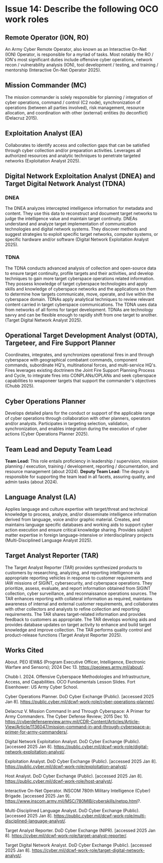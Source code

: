 # Issue 14: Describe the following OCO work roles

## Remote Operator (ION, RO)
An Army Cyber Remote Operator, also known as an Interactive On-Net (ION) Operator, is responsible for a myriad of tasks. Most notably the RO / ION's most significant duties include offensive cyber operations, network recon / vulnerability analysis (ION), tool development / testing, and training / mentorship (Interactive On-Net Operator 2025).  

## Mission Commander (MC)
The mission commander is solely responsible for planning / integration of cyber operations, command / control (C2 node), synchronization of operations (between all parties involved), risk management, resource allocation, and coordination with other (external) entities (to deconflict) (Delacruz 2015). 

## Exploitation Analyst (EA)
Collaborates to identify access and collection gaps that can be satisfied through cyber collection and/or preparation activities. Leverages all authorized resources and analytic techniques to penetrate targeted networks (Exploitation Analyst 2025).

## Digital Network Exploitation Analyst (DNEA) and Target Digital Network Analyst (TDNA)
### DNEA
The DNEA analyzes intercepted intelligence information for metadata and content. They use this data to reconstruct and document target networks to judge the intelligence value and maintain target continuity. DNEAs understand and analyze target implementation of communication technologies and digital network systems. They discover methods and suggest strategies to exploit specific target networks, computer systems, or specific hardware and/or software (Digital Network Exploitation Analyst 2025).
### TDNA
The TDNA conducts advanced analysis of collection and open-source data to ensure target continuity, profile targets and their activities, and develop techniques to gain more target cyberspace operations related information. They possess knowledge of target cyberspace technologies and apply skills and knowledge of cyberspace networks and the applications on them to determine how targets communicate, move, operate, and live within the cyberspace domain. TDNAs apply analytical techniques to review relevant content carried in target cyberspace communications. The TDNA uses data from networks of all forms for target development. TDNAs are technology savvy and can be flexible enough to rapidly shift from one target to another. (Target Digital Network Analyst 2025).

## Operational Target Development Analyst (ODTA), Targeteer, and Fire Support Planner
Coordinates, integrates, and synchronizes operational fires in and through cyberspace with geographical combatant commands, component commands, subordinate HQ's, multinational forces, and multi-service HQ's. Fires leverages existing doctrinem the Joint Fire Support Planning Process and Cycle, to integrate fires into CONPLANs/OPLANs and seek cyberspace capabilities to weaponeer targets that support the commander's objectives (Chubb 2025). 

## Cyber Operations Planner
Develops detailed plans for the conduct or support of the applicable range of cyber operations through collaboration with other planners, operators and/or analysts. Participates in targeting selection, validation, synchronization, and enables integration during the execution of cyber actions (Cyber Operations Planner 2025).

## Team Lead and Deputy Team Lead
**Team Lead:** This role entails proficiency in leadership / supervision, mission planning / execution, training / development, reporting / documentation, and resource management (about 2024). 
**Deputy Team Lead:** The deputy is responsible for supporting the team lead in all facets, assuring quality, and admin tasks (about 2024).  

## Language Analyst (LA)
Applies language and culture expertise with target/threat and technical knowledge to process, analyze, and/or disseminate intelligence information derived from language, voice and/or graphic material. Creates, and maintains language specific databases and working aids to support cyber action execution and ensure critical knowledge sharing. Provides subject matter expertise in foreign language-intensive or interdisciplinary projects (Multi-Disciplined Language Analyst 2025).

## Target Analyst Reporter (TAR)
The Target Analyst Reporter (TAR) provides synthesized products to customers by researching, analyzing, and reporting intelligence via appropriate reporting vehicles in response to customer requirements and IAW missions of SIGINT, cybersecurity, and cyberspace operations. They prioritize, assess, evaluate, and report information obtained from SIGINT collection, cyber surveillance, and reconnaissance operations sources. The TAR enhances reporting with collateral information as required, maintains awareness of internal and external customer requirements, and collaborates with other collectors and analysts to refine collection and reporting requirements. The TAR shares target-related information and provides feedback to customers as appropriate. The TAR develops working aids and provides database updates on target activity to enhance and build target knowledge and improve collection. The TAR performs quality control and product-release functions (Target Analyst Reporter 2025).

## Works Cited
About. PEO IEW&S (Program Executive Officer, Intelligence, Electronic Warfare and Sensors); 2024 Dec 13. https://peoiews.army.mil/about/. 

Chubb I. 2024. Offensive Cyberspace Methodologies and Infrastructure, Access, and Capabilities. OCO Fundamentals Lesson Slides. Fort Eisenhower: US Army Cyber School.

Cyber Operations Planner. DoD Cyber Exchange (Public). [accessed 2025 Jan 8]. https://public.cyber.mil/dcwf-work-role/cyber-operations-planner/.

Delacruz V. Mission Command In and Through Cyberspace: A Primer for Army Commanders. The Cyber Defense Review; 2015 Dec 10. https://cyberdefensereview.army.mil/CDR-Content/Articles/Article-View/Article/1136047/mission-command-in-and-through-cyberspace-a-primer-for-army-commanders/. 

Digital Network Exploitation Analyst. DoD Cyber Exchange (Public). [accessed 2025 Jan 8]. https://public.cyber.mil/dcwf-work-role/digital-network-exploitation-analyst/.

Exploitation Analyst. DoD Cyber Exchange (Public). [accessed 2025 Jan 8]. https://public.cyber.mil/dcwf-work-role/exploitation-analyst/.

Host Analyst. DoD Cyber Exchange (Public). [accessed 2025 Jan 8]. https://public.cyber.mil/dcwf-work-role/host-analyst/.

Interactive On-Net Operator. INSCOM 780th Military Intelligence (Cyber) Brigade. [accessed 2025 Jan 9]. https://www.inscom.army.mil/MSC/780MIB/cyberskills/netop.html?.

Multi-Disciplined Language Analyst. DoD Cyber Exchange (Public). [accessed 2025 Jan 8]. https://public.cyber.mil/dcwf-work-role/multi-disciplined-language-analyst/.

Target Analyst Reporter. DoD Cyber Exchange (NIPR). [accessed 2025 Jan 8]. https://cyber.mil/dcwf-work-role/target-analyst-reporter/.

Target Digital Network Analyst. DoD Cyber Exchange (Public). [accessed 2025 Jan 8]. https://cyber.mil/dcwf-work-role/target-digital-network-analyst/.